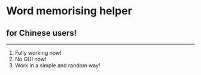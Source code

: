 # Word memorising helper
## for Chinese users!
___
1. Fully working now!
2. No GUI now!
3. Work in a simple and random way!
